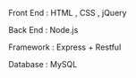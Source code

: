 Front End : HTML , CSS , jQuery

Back End : Node.js

Framework : Express + Restful

Database : MySQL

